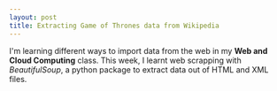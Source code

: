```yaml
---
layout: post
title: Extracting Game of Thrones data from Wikipedia
---
```


I'm learning different ways to import data from the web in my **Web and Cloud Computing** class. This week, I learnt web scrapping with  *BeautifulSoup*, a python package to extract data out of HTML and XML files. 

 </div>
 
 
<br>
<div align="justify"> 

